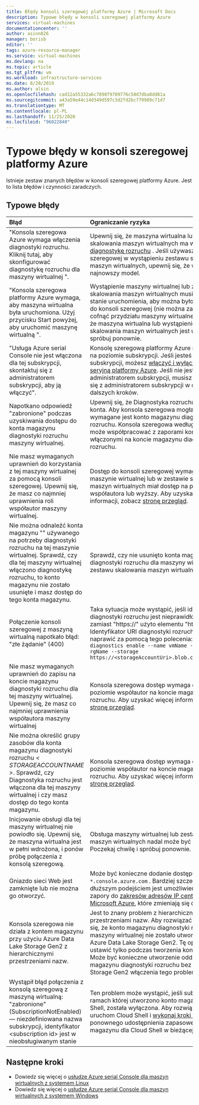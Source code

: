 ```yaml
---
title: Błędy konsoli szeregowej platformy Azure | Microsoft Docs
description: Typowe błędy w konsoli szeregowej platformy Azure
services: virtual-machines
documentationcenter: ''
author: asinn826
manager: borisb
editor: ''
tags: azure-resource-manager
ms.service: virtual-machines
ms.devlang: na
ms.topic: article
ms.tgt_pltfrm: vm
ms.workload: infrastructure-services
ms.date: 8/20/2019
ms.author: alsin
ms.openlocfilehash: cad12a55332a6c7898f9709776c58d7dba8dd81a
ms.sourcegitcommit: a43a59e44c14d349d597c3d2fd2bc779989c71d7
ms.translationtype: MT
ms.contentlocale: pl-PL
ms.lasthandoff: 11/25/2020
ms.locfileid: "96022840"
---
```

# <a name="common-errors-within-the-azure-serial-console"></a>Typowe błędy w konsoli szeregowej platformy Azure
Istnieje zestaw znanych błędów w konsoli szeregowej platformy Azure. Jest to lista błędów i czynności zaradczych.

## <a name="common-errors"></a>Typowe błędy

Błąd                             |   Ograniczanie ryzyka
:---------------------------------|:--------------------------------------------|
"Konsola szeregowa Azure wymaga włączenia diagnostyki rozruchu. Kliknij tutaj, aby skonfigurować diagnostykę rozruchu dla maszyny wirtualnej ". | Upewnij się, że maszyna wirtualna lub zestaw skalowania maszyn wirtualnych ma włączoną [diagnostykę rozruchu](boot-diagnostics.md) . Jeśli używasz konsoli szeregowej w wystąpieniu zestawu skalowania maszyn wirtualnych, upewnij się, że wystąpienie ma najnowszy model.
"Konsola szeregowa platformy Azure wymaga, aby maszyna wirtualna była uruchomiona. Użyj przycisku Start powyżej, aby uruchomić maszynę wirtualną ".  | Wystąpienie maszyny wirtualnej lub zestawu skalowania maszyn wirtualnych musi znajdować się w stanie uruchomienia, aby można było uzyskać dostęp do konsoli szeregowej (nie można zatrzymać ani cofnąć przydziału maszyny wirtualnej). Upewnij się, że maszyna wirtualna lub wystąpienie zestawu skalowania maszyn wirtualnych jest uruchomione, i spróbuj ponownie.
"Usługa Azure serial Console nie jest włączona dla tej subskrypcji, skontaktuj się z administratorem subskrypcji, aby ją włączyć". | Konsolę szeregową platformy Azure można wyłączyć na poziomie subskrypcji. Jeśli jesteś administratorem subskrypcji, możesz [włączyć i wyłączyć konsolę seryjną platformy Azure](./serial-console-enable-disable.md). Jeśli nie jesteś administratorem subskrypcji, musisz skontaktować się z administratorem subskrypcji w celu uzyskania dalszych kroków.
Napotkano odpowiedź "zabronione" podczas uzyskiwania dostępu do konta magazynu diagnostyki rozruchu maszyny wirtualnej. | Upewnij się, że Diagnostyka rozruchu nie ma zapory konta. Aby konsola szeregowa mogła działać, wymagane jest konto magazynu diagnostyki rozruchu. Konsola szeregowa według projektu nie może współpracować z zaporami konta magazynu włączonymi na koncie magazynu diagnostyki rozruchu.
Nie masz wymaganych uprawnień do korzystania z tej maszyny wirtualnej za pomocą konsoli szeregowej. Upewnij się, że masz co najmniej uprawnienia roli współautor maszyny wirtualnej.| Dostęp do konsoli szeregowej wymaga, aby na maszynie wirtualnej lub w zestawie skalowania maszyn wirtualnych miał dostęp na poziomie współautora lub wyższy. Aby uzyskać więcej informacji, zobacz [stronę przegląd](serial-console-overview.md).
Nie można odnaleźć konta magazynu "" używanego na potrzeby diagnostyki rozruchu na tej maszynie wirtualnej. Sprawdź, czy dla tej maszyny wirtualnej włączono diagnostykę rozruchu, to konto magazynu nie zostało usunięte i masz dostęp do tego konta magazynu. | Sprawdź, czy nie usunięto konta magazynu diagnostyki rozruchu dla maszyny wirtualnej lub zestawu skalowania maszyn wirtualnych
Połączenie konsoli szeregowej z maszyną wirtualną napotkało błąd: "złe żądanie" (400) | Taka sytuacja może wystąpić, jeśli identyfikator URI diagnostyki rozruchu jest nieprawidłowy. Na przykład zamiast "https://" użyto elementu "http://". Identyfikator URI diagnostyki rozruchu można naprawić za pomocą tego polecenia: `az vm boot-diagnostics enable --name vmName --resource-group rgName --storage https://<storageAccountUri>.blob.core.windows.net/`
Nie masz wymaganych uprawnień do zapisu na koncie magazynu diagnostyki rozruchu dla tej maszyny wirtualnej. Upewnij się, że masz co najmniej uprawnienia współautora maszyny wirtualnej | Konsola szeregowa dostęp wymaga dostępu na poziomie współautor na koncie magazynu diagnostyki rozruchu. Aby uzyskać więcej informacji, zobacz [stronę przegląd](serial-console-overview.md).
Nie można określić grupy zasobów dla konta magazynu diagnostyki rozruchu *&lt; STORAGEACCOUNTNAME &gt;*. Sprawdź, czy Diagnostyka rozruchu jest włączona dla tej maszyny wirtualnej i czy masz dostęp do tego konta magazynu. | Konsola szeregowa dostęp wymaga dostępu na poziomie współautor na koncie magazynu diagnostyki rozruchu. Aby uzyskać więcej informacji, zobacz [stronę przegląd](serial-console-overview.md).
Inicjowanie obsługi dla tej maszyny wirtualnej nie powiodło się. Upewnij się, że maszyna wirtualna jest w pełni wdrożona, i ponów próbę połączenia z konsolą szeregową. | Obsługa maszyny wirtualnej lub zestawu skalowania maszyn wirtualnych nadal może być niedostępna. Poczekaj chwilę i spróbuj ponownie.
Gniazdo sieci Web jest zamknięte lub nie można go otworzyć. | Może być konieczne dodanie dostępu do zapory `*.console.azure.com` . Bardziej szczegółowym, ale dłuższym podejściem jest umożliwienie dostępu zapory do [zakresów adresów IP centrum danych Microsoft Azure](https://www.microsoft.com/download/details.aspx?id=41653), które zmieniają się dość często.
Konsola szeregowa nie działa z kontem magazynu przy użyciu Azure Data Lake Storage Gen2 z hierarchicznymi przestrzeniami nazw. | Jest to znany problem z hierarchicznymi przestrzeniami nazw. Aby rozwiązać problem, upewnij się, że konto magazynu diagnostyki rozruchu maszyny wirtualnej nie zostało utworzone przy użyciu Azure Data Lake Storage Gen2. Tę opcję można ustawić tylko podczas tworzenia konta magazynu. Może być konieczne utworzenie oddzielnego konta magazynu diagnostyki rozruchu bez Azure Data Lake Storage Gen2 włączenia tego problemu.
Wystąpił błąd połączenia z konsolą szeregową z maszyną wirtualną: "zabronione" (SubscriptionNotEnabled) — niezdefiniowana nazwa subskrypcji, identyfikator \<subscription id> jest w nieobsługiwanym stanie | Ten problem może wystąpić, jeśli subskrypcja, w ramach której utworzono konto magazynu Cloud Shell, została wyłączona. Aby rozwiązać problem, uruchom Cloud Shell i [wykonaj kroki niezbędne](../../cloud-shell/persisting-shell-storage.md#unmount-clouddrive-1) do ponownego udostępnienia zapasowego konta magazynu dla Cloud Shell w bieżącej subskrypcji.

## <a name="next-steps"></a>Następne kroki
* Dowiedz się więcej o [usłudze Azure serial Console dla maszyn wirtualnych z systemem Linux](./serial-console-linux.md)
* Dowiedz się więcej o [usłudze Azure serial Console dla maszyn wirtualnych z systemem Windows](./serial-console-windows.md)
